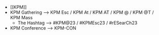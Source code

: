 - [[KPM]]
- KPM Gathering --> KPM Esc / KPM At / KPM AT / KPM @ / KPM @T / KPM Mass
	- The Hashtag --> #KPM@23 / #KPMEsc23 / #rESearCh23
- KPM Conference --> KPM-CON
